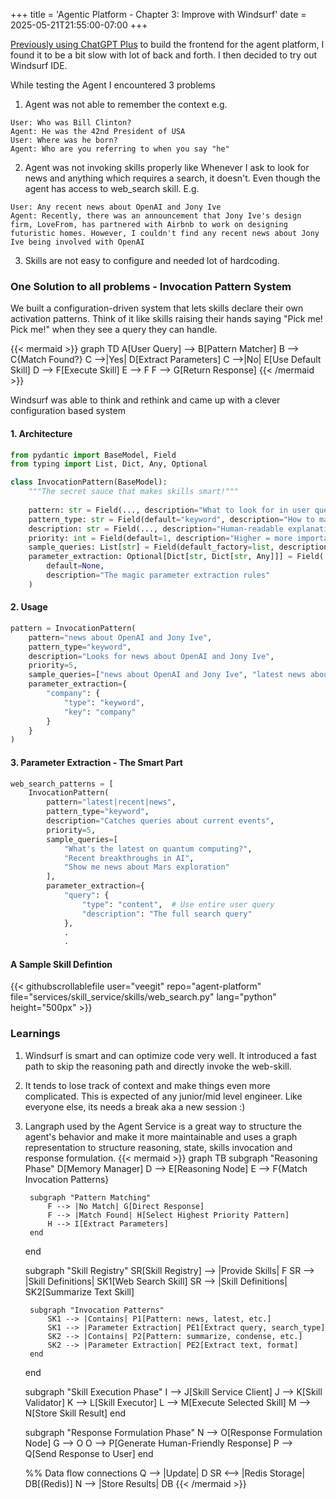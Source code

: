 +++
title = 'Agentic Platform - Chapter 3: Improve with Windsurf'
date = 2025-05-21T21:55:00-07:00
+++

[Previously using ChatGPT Plus](/articles/playing-with-chatgpt-coding) to build the frontend for the agent platform, I found it to be a bit slow with lot of back and forth. I then decided to try out Windsurf IDE.

While testing the Agent I encountered 3 problems
1. Agent was not able to remember the context e.g.
```
User: Who was Bill Clinton?
Agent: He was the 42nd President of USA
User: Where was he born?
Agent: Who are you referring to when you say "he"
```
2. Agent was not invoking skills properly like Whenever I ask to look for news and anything which requires a search, it doesn't. Even though the agent has access to web_search skill. E.g.
```
User: Any recent news about OpenAI and Jony Ive
Agent: Recently, there was an announcement that Jony Ive's design firm, LoveFrom, has partnered with Airbnb to work on designing futuristic homes. However, I couldn't find any recent news about Jony Ive being involved with OpenAI
```
3. Skills are not easy to configure and needed lot of hardcoding.

### One Solution to all problems - Invocation Pattern System
We built a configuration-driven system that lets skills declare their own activation patterns. Think of it like skills raising their hands saying "Pick me! Pick me!" when they see a query they can handle.

{{< mermaid >}}
graph TD
    A[User Query] --> B[Pattern Matcher]
    B --> C{Match Found?}
    C -->|Yes| D[Extract Parameters]
    C -->|No| E[Use Default Skill]
    D --> F[Execute Skill]
    E --> F
    F --> G[Return Response]
{{< /mermaid >}}

Windsurf was able to think and rethink and came up with a clever configuration based system

#### 1. Architecture
````Python
from pydantic import BaseModel, Field
from typing import List, Dict, Any, Optional

class InvocationPattern(BaseModel):
    """The secret sauce that makes skills smart!"""
    
    pattern: str = Field(..., description="What to look for in user queries")
    pattern_type: str = Field(default="keyword", description="How to match: 'keyword', 'regex', 'startswith', 'contains'")
    description: str = Field(..., description="Human-readable explanation")
    priority: int = Field(default=1, description="Higher = more important (1-10 scale)")
    sample_queries: List[str] = Field(default_factory=list, description="Example queries that trigger this pattern")
    parameter_extraction: Optional[Dict[str, Dict[str, Any]]] = Field(
        default=None, 
        description="The magic parameter extraction rules"
    )
````

#### 2. Usage
```Python
pattern = InvocationPattern(
    pattern="news about OpenAI and Jony Ive",
    pattern_type="keyword",
    description="Looks for news about OpenAI and Jony Ive",
    priority=5,
    sample_queries=["news about OpenAI and Jony Ive", "latest news about OpenAI and Jony Ive"],
    parameter_extraction={
        "company": {
            "type": "keyword",
            "key": "company"
        }
    }
)
```

#### 3. Parameter Extraction - The Smart Part
```Python
web_search_patterns = [
    InvocationPattern(
        pattern="latest|recent|news",
        pattern_type="keyword",
        description="Catches queries about current events",
        priority=5,
        sample_queries=[
            "What's the latest on quantum computing?",
            "Recent breakthroughs in AI",
            "Show me news about Mars exploration"
        ],
        parameter_extraction={
            "query": {
                "type": "content",  # Use entire user query
                "description": "The full search query"
            },
            .
            .
```

#### A Sample Skill Defintion

{{< githubscrollablefile user="veegit" repo="agent-platform" file="services/skill_service/skills/web_search.py" lang="python" height="500px" >}}

### Learnings
1. Windsurf is smart and can optimize code very well. It introduced a fast path to skip the reasoning path and directly invoke the web-skill. 
2. It tends to lose track of context and make things even more complicated. This is expected of any junior/mid level engineer. Like everyone else, its needs a break aka a new session :)
3. Langraph used by the Agent Service is a great way to structure the agent's behavior and make it more maintainable and uses a graph representation to structure reasoning, state, skills invocation and response formulation.
{{< mermaid >}}
graph TB
    subgraph "Reasoning Phase"
        D[Memory Manager]
        D --> E[Reasoning Node]
        E --> F{Match Invocation Patterns}

        subgraph "Pattern Matching"
            F --> |No Match| G[Direct Response]
            F --> |Match Found| H[Select Highest Priority Pattern]
            H --> I[Extract Parameters]
        end
    end

    subgraph "Skill Registry"
        SR[Skill Registry] --> |Provide Skills| F
        SR --> |Skill Definitions| SK1[Web Search Skill]
        SR --> |Skill Definitions| SK2[Summarize Text Skill]
        
        subgraph "Invocation Patterns" 
            SK1 --> |Contains| P1[Pattern: news, latest, etc.]
            SK1 --> |Parameter Extraction| PE1[Extract query, search_type]
            SK2 --> |Contains| P2[Pattern: summarize, condense, etc.]
            SK2 --> |Parameter Extraction| PE2[Extract text, format]
        end
    end

    subgraph "Skill Execution Phase"
        I --> J[Skill Service Client]
        J --> K[Skill Validator]
        K --> L[Skill Executor]
        L --> M[Execute Selected Skill]
        M --> N[Store Skill Result]
    end

    subgraph "Response Formulation Phase"
        N --> O[Response Formulation Node]
        G --> O
        O --> P[Generate Human-Friendly Response]
        P --> Q[Send Response to User]
    end

    %% Data flow connections
    Q --> |Update| D
    SR <--> |Redis Storage| DB[(Redis)]
    N --> |Store Results| DB
{{< /mermaid >}}

